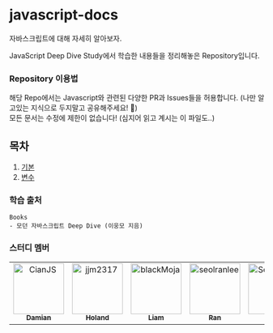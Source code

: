 # javascript-docs

자바스크립트에 대해 자세히 알아보자.

JavaScript Deep Dive Study에서 학습한 내용들을 정리해놓은 Repository입니다.

### Repository 이용법

해당 Repo에서는 Javascript와 관련된 다양한 PR과 Issues들을 허용합니다. (나만 알고있는 지식으로 두지말고 공유해주세요! 🙇)  
모든 문서는 수정에 제한이 없습니다! (심지어 읽고 계시는 이 파일도..)

## 목차

1. [기본](#./기본.md)
2. [변수](#./변수.md)

### 학습 출처

```
Books
- 모던 자바스크립트 Deep Dive (이웅모 지음)
```

### 스터디 멤버

<table>
  <tr>
    <td align="center">
      <a href="https://github.com/CianJS">
        <img src="https://avatars.githubusercontent.com/u/25412862?v=4" width="100;" alt="CianJS"/>
        <br />
        <sub><b>Damian</b></sub>
      </a>
    </td>
    <td align="center">
      <a href="https://github.com/jjm2317">
        <img src="https://avatars.githubusercontent.com/u/67041750?v=4" width="100;" alt="jjm2317"/>
        <br />
        <sub><b>Holand</b></sub>
      </a>
    </td>
    <td align="center">
      <a href="https://github.com/blackMoja">
        <img src="https://avatars.githubusercontent.com/u/24522378?v=4" width="100;" alt="blackMoja"/>
        <br />
        <sub><b>Liam</b></sub>
      </a>
    </td>
    <td align="center">
      <a href="https://github.com/seolranlee">
        <img src="https://avatars.githubusercontent.com/u/23238421?v=4" width="100;" alt="seolranlee"/>
        <br />
        <sub><b>Ran</b></sub>
      </a>
    </td>
    <td align="center">
      <a href="https://github.com/Soyeon1128">
        <img src="https://avatars.githubusercontent.com/u/27682003?v=4" width="100;" alt="Soyeon1128"/>
        <br />
        <sub><b>Zoey</b></sub>
      </a>
    </td>
  </tr>
</table>
